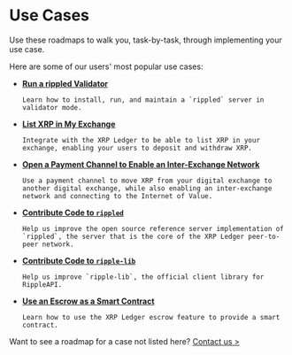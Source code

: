 # Use Cases

Use these roadmaps to walk you, task-by-task, through implementing your use case.

Here are some of our users' most popular use cases:

* **[Run a rippled Validator](run-a-rippled-validator.html)**

      Learn how to install, run, and maintain a `rippled` server in validator mode.

* **[List XRP in My Exchange](list-xrp-in-your-exchange.html)**

      Integrate with the XRP Ledger to be able to list XRP in your exchange, enabling your users to deposit and withdraw XRP.

* **[Open a Payment Channel to Enable an Inter-Exchange Network](open-a-payment-channel-to-enable-an-inter-exchange-network.html)**

      Use a payment channel to move XRP from your digital exchange to another digital exchange, while also enabling an inter-exchange network and connecting to the Internet of Value.

* **[Contribute Code to `rippled`](contribute-code-to-rippled.html)**

      Help us improve the open source reference server implementation of `rippled`, the server that is the core of the XRP Ledger peer-to-peer network.

* **[Contribute Code to `ripple-lib`](contribute-code-to-ripple-lib.html)**

      Help us improve `ripple-lib`, the official client library for RippleAPI.

* **[Use an Escrow as a Smart Contract](use-an-escrow-as-a-smart-contract.html)**

      Learn how to use the XRP Ledger escrow feature to provide a smart contract.

Want to see a roadmap for a case not listed here? [Contact us >](mailto:docs@ripple.com)
